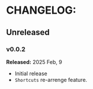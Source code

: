 # CHANGELOG:

## Unreleased

### v0.0.2

**Released:** 2025 Feb, 9

- Initial release
- `Shortcuts` re-arrenge feature.
